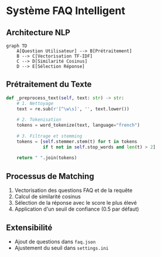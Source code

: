 # Système FAQ Intelligent

## Architecture NLP

```mermaid
graph TD
    A[Question Utilisateur] --> B[Prétraitement]
    B --> C[Vectorisation TF-IDF]
    C --> D[Similarité Cosinus]
    D --> E[Sélection Réponse]
```

## Prétraitement du Texte

```python
def _preprocess_text(self, text: str) -> str:
    # 1. Nettoyage
    text = re.sub(r'[^\w\s]', '', text.lower())
    
    # 2. Tokenisation
    tokens = word_tokenize(text, language="french")
    
    # 3. Filtrage et stemming
    tokens = [self.stemmer.stem(t) for t in tokens 
              if t not in self.stop_words and len(t) > 2]
    
    return " ".join(tokens)
```

## Processus de Matching

1. Vectorisation des questions FAQ et de la requête
2. Calcul de similarité cosinus
3. Sélection de la réponse avec le score le plus élevé
4. Application d'un seuil de confiance (0.5 par défaut)

## Extensibilité

- Ajout de questions dans `faq.json`
- Ajustement du seuil dans `settings.ini`

